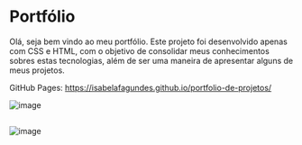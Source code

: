 # Portfólio

Olá, seja bem vindo ao meu portfólio. Este projeto foi desenvolvido apenas com CSS e HTML, com o objetivo de consolidar meus conhecimentos sobres estas tecnologias, além de ser uma maneira de apresentar alguns de meus projetos.

GitHub Pages: https://isabelafagundes.github.io/portfolio-de-projetos/

![image](https://user-images.githubusercontent.com/104397121/214449832-27753522-41b2-4850-bfe0-e4b9d8f0e738.png)
##
![image](https://user-images.githubusercontent.com/104397121/214450406-b2517117-1934-43e7-82ee-9c31beae8f59.png)

